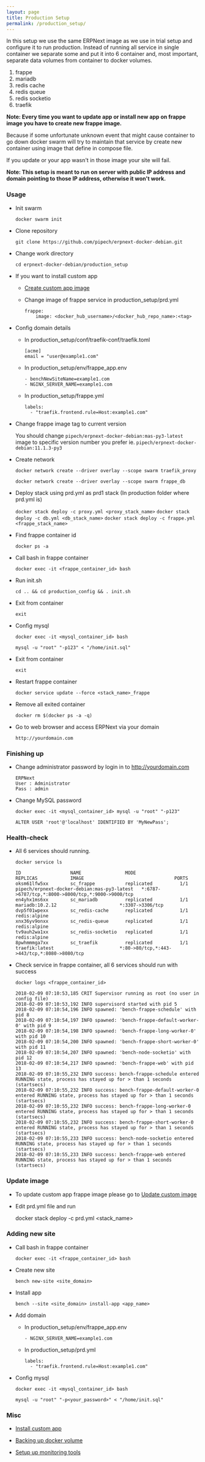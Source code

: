 ```yaml
---
layout: page
title: Production Setup
permalink: /production_setup/
---
```


In this setup we use the same ERPNext image as we use in trial setup
and configure it to run production. 
Instead of running all service in single container we separate some and put it into 6 container
and, most important, separate data volumes from container to docker volumes.

1. frappe
2. mariadb
3. redis cache
4. redis queue
5. redis socketio
6. traefik

**Note: Every time you want to update app or install new app on frappe image
you have to create new frappe image.**

Because if some unfortunate unknown event that might cause container to go down
docker swarm will try to maintain that service by create new container using image that define in compose file.

If you update or your app wasn't in those image your site will fail.

**Note: This setup is meant to run on server with public IP address
and domain pointing to those IP address, otherwise it won't work.**

### Usage

* Init swarm

    `docker swarm init`

* Clone repository

    `git clone https://github.com/pipech/erpnext-docker-debian.git`

* Change work directory

    `cd erpnext-docker-debian/production_setup`

* If you want to install custom app

    * [Create custom app image](/erpnext-docker-debian/create_custom_app_image)

    * Change image of frappe service in production_setup/prd.yml
    
        ```
        frappe:
            image: <docker_hub_username>/<docker_hub_repo_name>:<tag>
        ```

* Config domain details

    * In production_setup/conf/traefik-conf/traefik.toml

        ```
        [acme]
        email = "user@example1.com"
        ```

    * In production_setup/env/frappe_app.env

        ```
        - benchNewSiteName=example1.com
        - NGINX_SERVER_NAME=example1.com
        ```

    * In production_setup/frappe.yml

        ```
        labels:
          - "traefik.frontend.rule=Host:example1.com"
        ```

* Change frappe image tag to current version

    You should change `pipech/erpnext-docker-debian:mas-py3-latest` image to specific version number you prefer ie. `pipech/erpnext-docker-debian:11.1.3-py3`

* Create network

    `docker network create --driver overlay --scope swarm traefik_proxy`

    `docker network create --driver overlay --scope swarm frappe_db`

* Deploy stack using prd.yml as prd1 stack (In production folder where prd.yml is)

    `docker stack deploy -c proxy.yml <proxy_stack_name>`
    `docker stack deploy -c db.yml <db_stack_name>`
    `docker stack deploy -c frappe.yml <frappe_stack_name>`

* Find frappe container id

    `docker ps -a`

* Call bash in frappe container

    `docker exec -it <frappe_container_id> bash`

* Run init.sh

    `cd .. && cd production_config && . init.sh`

* Exit from container

    `exit`

* Config mysql

    `docker exec -it <mysql_container_id> bash`

    `mysql -u "root" "-p123" < "/home/init.sql"`

* Exit from container

    `exit`

* Restart frappe container

    `docker service update --force <stack_name>_frappe`

* Remove all exited container

    `docker rm $(docker ps -a -q)`

* Go to web browser and access ERPNext via your domain

    `http://yourdomain.com`

### Finishing up

* Change administrator password by login in to http://yourdomain.com

    ```
    ERPNext
    User : Administrator
    Pass : admin
    ```

* Change MySQL password

    `docker exec -it <mysql_container_id> mysql -u "root" "-p123"`
    
    `ALTER USER 'root'@'localhost' IDENTIFIED BY 'MyNewPass';`

### Health-check

* All 6 services should running.

    `docker service ls`
    ```
    ID                  NAME                MODE                REPLICAS            IMAGE                                 PORTS
    oksm61lfw5xx        sc_frappe           replicated          1/1                 pipech/erpnext-docker-debian:mas-py3-latest   *:6787->6787/tcp,*:8000->8000/tcp,*:9000->9000/tcp
    en4yhx1ms6xx        sc_mariadb          replicated          1/1                 mariadb:10.2.12                       *:3307->3306/tcp
    dvp5f01wpexx        sc_redis-cache      replicated          1/1                 redis:alpine
    xnx36yv9onxx        sc_redis-queue      replicated          1/1                 redis:alpine
    tv9auh2wa1xx        sc_redis-socketio   replicated          1/1                 redis:alpine
    8pwhmmmga7xx        sc_traefik          replicated          1/1                 traefik:latest                        *:80->80/tcp,*:443->443/tcp,*:8080->8080/tcp
    ```

* Check service in frappe container, all 6 services should run with success

    `docker logs <frappe_container_id>`

    ```
    2018-02-09 07:10:53,185 CRIT Supervisor running as root (no user in config file)
    2018-02-09 07:10:53,192 INFO supervisord started with pid 5
    2018-02-09 07:10:54,196 INFO spawned: 'bench-frappe-schedule' with pid 8
    2018-02-09 07:10:54,197 INFO spawned: 'bench-frappe-default-worker-0' with pid 9
    2018-02-09 07:10:54,198 INFO spawned: 'bench-frappe-long-worker-0' with pid 10
    2018-02-09 07:10:54,200 INFO spawned: 'bench-frappe-short-worker-0' with pid 11
    2018-02-09 07:10:54,207 INFO spawned: 'bench-node-socketio' with pid 12
    2018-02-09 07:10:54,217 INFO spawned: 'bench-frappe-web' with pid 13
    2018-02-09 07:10:55,232 INFO success: bench-frappe-schedule entered RUNNING state, process has stayed up for > than 1 seconds (startsecs)
    2018-02-09 07:10:55,232 INFO success: bench-frappe-default-worker-0 entered RUNNING state, process has stayed up for > than 1 seconds (startsecs)
    2018-02-09 07:10:55,232 INFO success: bench-frappe-long-worker-0 entered RUNNING state, process has stayed up for > than 1 seconds (startsecs)
    2018-02-09 07:10:55,232 INFO success: bench-frappe-short-worker-0 entered RUNNING state, process has stayed up for > than 1 seconds (startsecs)
    2018-02-09 07:10:55,233 INFO success: bench-node-socketio entered RUNNING state, process has stayed up for > than 1 seconds (startsecs)
    2018-02-09 07:10:55,233 INFO success: bench-frappe-web entered RUNNING state, process has stayed up for > than 1 seconds (startsecs)
    ```

### Update image

* To update custom app frappe image please go to [Update custom image](/erpnext-docker-debian/update_custom_app_image)

* Edit prd.yml file and run

    docker stack deploy -c prd.yml <stack_name>

### Adding new site

* Call bash in frappe container

    `docker exec -it <frappe_container_id> bash`

* Create new site

    `bench new-site <site_domain>`

* Install app

    `bench --site <site_domain> install-app <app_name>`

* Add domain

    * In production_setup/env/frappe_app.env

        ```
        - NGINX_SERVER_NAME=example1.com
        ```

    * In production_setup/prd.yml

        ```
        labels:
          - "traefik.frontend.rule=Host:example1.com"
        ```

* Config mysql

    `docker exec -it <mysql_container_id> bash`

    `mysql -u "root" "-p<your_password>" < "/home/init.sql"`

### Misc

* [Install custom app](/erpnext-docker-debian/create_custom_app_image)

* [Backing up docker volume](/erpnext-docker-debian/backup)

* [Setup up monitoring tools](/erpnext-docker-debian/setup_monitoring)
